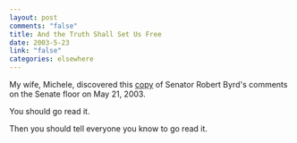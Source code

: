 ```yaml
--- 
layout: post
comments: "false"
title: And the Truth Shall Set Us Free
date: 2003-5-23
link: "false"
categories: elsewhere
---
```

My wife, Michele, discovered this <a href="http://alternet.org/story.html?StoryID=15989" target="_blank">copy</a> of Senator Robert Byrd's comments on the Senate floor on May 21, 2003.

You should go read it.

Then you should tell everyone you know to go read it.
